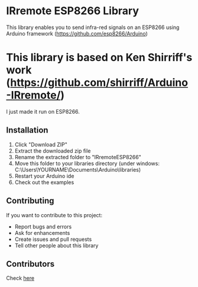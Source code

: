 # IRremote ESP8266 Library
This library enables you to send infra-red signals on an ESP8266 using Arduino framework (https://github.com/esp8266/Arduino)

# This library is based on Ken Shirriff's work (https://github.com/shirriff/Arduino-IRremote/)
I just made it run on ESP8266.

## Installation
1. Click "Download ZIP" 
2. Extract the downloaded zip file 
3. Rename the extracted folder to "IRremoteESP8266"
4. Move this folder to your libraries directory (under windows: C:\Users\YOURNAME\Documents\Arduino\libraries\)
5. Restart your Arduino ide
6. Check out the examples

## Contributing
If you want to contribute to this project:
- Report bugs and errors
- Ask for enhancements
- Create issues and pull requests
- Tell other people about this library

## Contributors
Check [here](Contributors.md)
